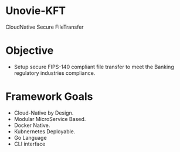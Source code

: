 # Unovie-KFT
CloudNative Secure FileTransfer

# Objective 

* Setup secure FIPS-140 compliant file transfer to meet the Banking regulatory industries compliance.

# Framework Goals
 * Cloud-Native by Design.
 * Modular MicroService Based.
 * Docker Native.
 * Kubnernetes Deployable.
 * Go Language
 * CLI interface
